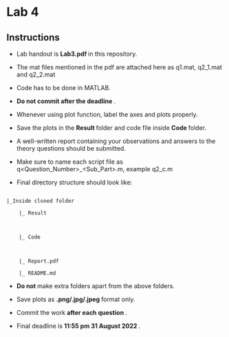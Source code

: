 # Lab 4

## Instructions

- Lab handout is <strong> Lab3.pdf </strong> in this repository.

- The mat files mentioned in the pdf are attached here as q1.mat, q2_1.mat and q2_2.mat

- Code has to be done in MATLAB.

- <strong> Do not commit after the deadline </strong>.

- Whenever using plot function, label the axes and plots properly.

- Save the plots in the <strong> Result </strong> folder and code file inside <strong> Code </strong> folder.

- A well-written report containing your observations and answers to the theory questions should be submitted.

- Make sure to name each script file as q<Question_Number>_<Sub_Part>.m, example q2_c.m

- Final directory structure should look like: <br>

```

|_Inside cloned folder

    |_ Result

               

    |_ Code

        

    |_ Report.pdf

    |_ README.md

```

- <strong> Do not </strong> make extra folders apart from the above folders.

- Save plots as <strong> .png/.jpg/.jpeg </strong> format only.

- Commit the work <strong> after each question </strong>.

- Final deadline is <strong> 11:55 pm 31 August 2022 </strong>.

